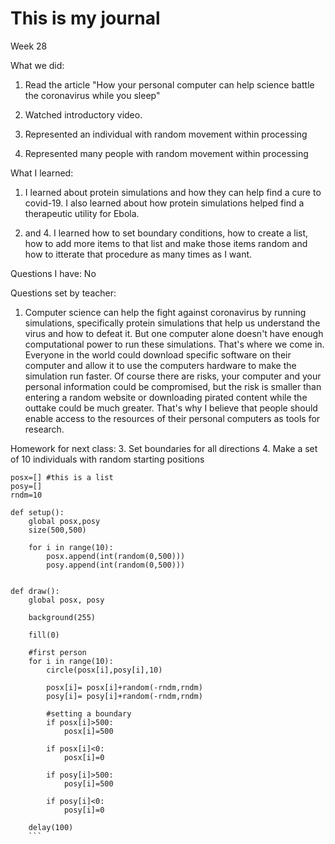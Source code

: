 # This is my journal

Week 28

What we did:
1. Read the article "How your personal computer can help science battle the coronavirus while you sleep"

2. Watched introductory video.

3. Represented an individual with random movement within processing 

4. Represented many people with random movement within processing

What I learned:
1. I learned about protein simulations and how they can help find a cure to covid-19. I also learned about how protein simulations helped find a therapeutic utility for Ebola.

3. and 4. I learned how to set boundary conditions, how to create a list, how to add more items to that list and make those items random and how to itterate that procedure as many times as I want.
 
Questions I have:
 No

Questions set by teacher:
1. Computer science can help the fight against coronavirus by running simulations, specifically protein simulations that help us understand the virus and how to defeat it. But one computer alone doesn't have enough computational power to run these simulations. 
 That's where we come in. Everyone in the world could download specific software on their computer and allow it to use the computers hardware to make the simulation run faster. Of course there are risks, your computer and your personal information could be compromised, but the risk is smaller than entering a random website or downloading pirated content while the outtake could be much greater. That's why I believe that people should enable access to the resources of their personal computers as tools for research.
 
Homework for next class:
3. Set boundaries for all directions
4. Make a set of 10 individuals with random starting positions

```
posx=[] #this is a list
posy=[]
rndm=10

def setup():
    global posx,posy
    size(500,500)
    
    for i in range(10):
        posx.append(int(random(0,500)))
        posy.append(int(random(0,500)))
        
        
def draw():
    global posx, posy
    
    background(255)
  
    fill(0)
      
    #first person
    for i in range(10):
        circle(posx[i],posy[i],10)
        
        posx[i]= posx[i]+random(-rndm,rndm)
        posy[i]= posy[i]+random(-rndm,rndm)
        
        #setting a boundary
        if posx[i]>500:
            posx[i]=500
                
        if posx[i]<0:
            posx[i]=0
            
        if posy[i]>500:
            posy[i]=500
            
        if posy[i]<0:
            posy[i]=0
    
    delay(100)
    ```
